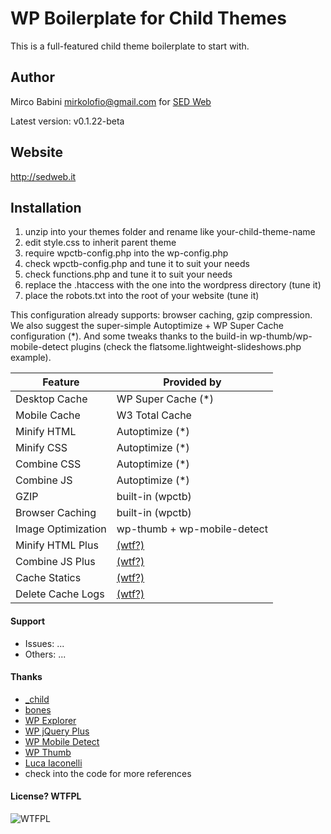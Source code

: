 # WP Boilerplate for Child Themes

This is a full-featured child theme boilerplate to start with.

## Author
Mirco Babini <mirkolofio@gmail.com> for [SED Web](http://sedweb.it)

Latest version: v0.1.22-beta

## Website
<http://sedweb.it>

## Installation
1. unzip into your themes folder and rename like your-child-theme-name
1. edit style.css to inherit parent theme
1. require wpctb-config.php into the wp-config.php
1. check wpctb-config.php and tune it to suit your needs
1. check functions.php and tune it to suit your needs
1. replace the .htaccess with the one into the wordpress directory (tune it)
1. place the robots.txt into the root of your website (tune it)

This configuration already supports: browser caching, gzip compression. We also suggest the super-simple Autoptimize + WP Super Cache configuration (*). And some tweaks thanks to the build-in wp-thumb/wp-mobile-detect plugins (check the flatsome.lightweight-slideshows.php example).

| Feature       | Provided by    |
|---------------|----------------|
| Desktop Cache | WP Super Cache (*) |
| Mobile Cache  | W3 Total Cache |
| Minify HTML   | Autoptimize (*) |
| Minify CSS    | Autoptimize (*) |
| Combine CSS   | Autoptimize (*) |
| Combine JS    | Autoptimize (*) |
| GZIP          | built-in (wpctb) |
| Browser Caching    | built-in (wpctb) |
| Image Optimization | wp-thumb + wp-mobile-detect |
| Minify HTML Plus   | [(wtf?)](http://www.wpfastestcache.com/) |
| Combine JS Plus    | [(wtf?)](http://www.wpfastestcache.com/) |
| Cache Statics      | [(wtf?)](http://www.wpfastestcache.com/) |
| Delete Cache Logs  | [(wtf?)](http://www.wpfastestcache.com/) |

#### Support
- Issues: ...
- Others: ...

#### Thanks
- [_child](https://github.com/ahmadawais/_child)
- [bones](https://github.com/eddiemachado/bones/)
- [WP Explorer](http://www.wpexplorer.com/)
- [WP jQuery Plus](https://wordpress.org/plugins/wp-jquery-plus/)
- [WP Mobile Detect](https://wordpress.org/plugins/wp-mobile-detect/)
- [WP Thumb](https://wordpress.org/plugins/wp-thumb/)
- [Luca Iaconelli](https://gist.github.com/LuXDAmore/)
- check into the code for more references

#### License? WTFPL
![WTFPL](http://www.wtfpl.net/wp-content/uploads/2012/12/wtfpl-strip.jpg)
